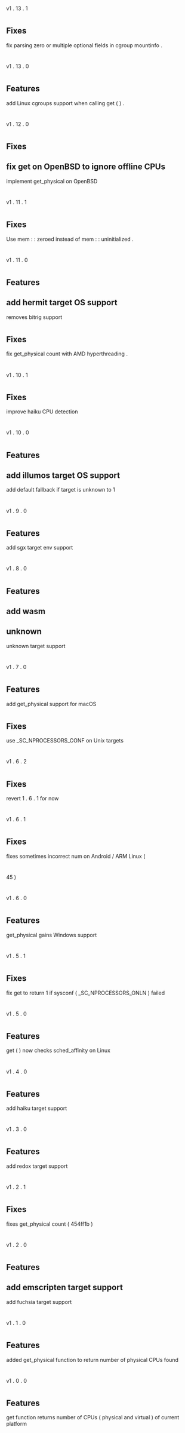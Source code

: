 #
#
v1
.
13
.
1
#
#
#
Fixes
-
fix
parsing
zero
or
multiple
optional
fields
in
cgroup
mountinfo
.
#
#
v1
.
13
.
0
#
#
#
Features
-
add
Linux
cgroups
support
when
calling
get
(
)
.
#
#
v1
.
12
.
0
#
#
#
#
Fixes
-
fix
get
on
OpenBSD
to
ignore
offline
CPUs
-
implement
get_physical
on
OpenBSD
#
#
v1
.
11
.
1
#
#
#
#
Fixes
-
Use
mem
:
:
zeroed
instead
of
mem
:
:
uninitialized
.
#
#
v1
.
11
.
0
#
#
#
#
Features
-
add
hermit
target
OS
support
-
removes
bitrig
support
#
#
#
#
Fixes
-
fix
get_physical
count
with
AMD
hyperthreading
.
#
#
v1
.
10
.
1
#
#
#
#
Fixes
-
improve
haiku
CPU
detection
#
#
v1
.
10
.
0
#
#
#
#
Features
-
add
illumos
target
OS
support
-
add
default
fallback
if
target
is
unknown
to
1
#
#
v1
.
9
.
0
#
#
#
#
Features
-
add
sgx
target
env
support
#
#
v1
.
8
.
0
#
#
#
#
Features
-
add
wasm
-
unknown
-
unknown
target
support
#
#
v1
.
7
.
0
#
#
#
#
Features
-
add
get_physical
support
for
macOS
#
#
#
#
Fixes
-
use
_SC_NPROCESSORS_CONF
on
Unix
targets
#
#
#
v1
.
6
.
2
#
#
#
#
Fixes
-
revert
1
.
6
.
1
for
now
#
#
#
v1
.
6
.
1
#
#
#
#
Fixes
-
fixes
sometimes
incorrect
num
on
Android
/
ARM
Linux
(
#
45
)
#
#
v1
.
6
.
0
#
#
#
#
Features
-
get_physical
gains
Windows
support
#
#
#
v1
.
5
.
1
#
#
#
#
Fixes
-
fix
get
to
return
1
if
sysconf
(
_SC_NPROCESSORS_ONLN
)
failed
#
#
v1
.
5
.
0
#
#
#
#
Features
-
get
(
)
now
checks
sched_affinity
on
Linux
#
#
v1
.
4
.
0
#
#
#
#
Features
-
add
haiku
target
support
#
#
v1
.
3
.
0
#
#
#
#
Features
-
add
redox
target
support
#
#
#
v1
.
2
.
1
#
#
#
#
Fixes
-
fixes
get_physical
count
(
454ff1b
)
#
#
v1
.
2
.
0
#
#
#
#
Features
-
add
emscripten
target
support
-
add
fuchsia
target
support
#
#
v1
.
1
.
0
#
#
#
#
Features
-
added
get_physical
function
to
return
number
of
physical
CPUs
found
#
v1
.
0
.
0
#
#
#
#
Features
-
get
function
returns
number
of
CPUs
(
physical
and
virtual
)
of
current
platform
